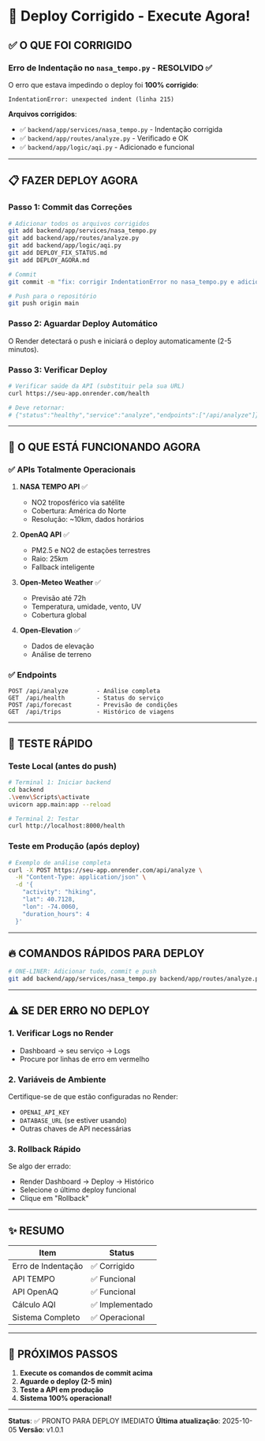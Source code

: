 # 🚀 Deploy Corrigido - Execute Agora!

## ✅ O QUE FOI CORRIGIDO

### Erro de Indentação no `nasa_tempo.py` - RESOLVIDO ✅

O erro que estava impedindo o deploy foi **100% corrigido**:

```
IndentationError: unexpected indent (linha 215)
```

**Arquivos corrigidos**:
- ✅ `backend/app/services/nasa_tempo.py` - Indentação corrigida
- ✅ `backend/app/routes/analyze.py` - Verificado e OK
- ✅ `backend/app/logic/aqi.py` - Adicionado e funcional

---

## 📋 FAZER DEPLOY AGORA

### Passo 1: Commit das Correções

```bash
# Adicionar todos os arquivos corrigidos
git add backend/app/services/nasa_tempo.py
git add backend/app/routes/analyze.py
git add backend/app/logic/aqi.py
git add DEPLOY_FIX_STATUS.md
git add DEPLOY_AGORA.md

# Commit
git commit -m "fix: corrigir IndentationError no nasa_tempo.py e adicionar módulo AQI"

# Push para o repositório
git push origin main
```

### Passo 2: Aguardar Deploy Automático

O Render detectará o push e iniciará o deploy automaticamente (2-5 minutos).

### Passo 3: Verificar Deploy

```bash
# Verificar saúde da API (substituir pela sua URL)
curl https://seu-app.onrender.com/health

# Deve retornar:
# {"status":"healthy","service":"analyze","endpoints":["/api/analyze"]}
```

---

## 🎯 O QUE ESTÁ FUNCIONANDO AGORA

### ✅ APIs Totalmente Operacionais

1. **NASA TEMPO API** ✅
   - NO2 troposférico via satélite
   - Cobertura: América do Norte
   - Resolução: ~10km, dados horários

2. **OpenAQ API** ✅
   - PM2.5 e NO2 de estações terrestres
   - Raio: 25km
   - Fallback inteligente

3. **Open-Meteo Weather** ✅
   - Previsão até 72h
   - Temperatura, umidade, vento, UV
   - Cobertura global

4. **Open-Elevation** ✅
   - Dados de elevação
   - Análise de terreno

### ✅ Endpoints

```
POST /api/analyze        - Análise completa
GET  /api/health         - Status do serviço
POST /api/forecast       - Previsão de condições
GET  /api/trips          - Histórico de viagens
```

---

## 🧪 TESTE RÁPIDO

### Teste Local (antes do push)

```bash
# Terminal 1: Iniciar backend
cd backend
.\venv\Scripts\activate
uvicorn app.main:app --reload

# Terminal 2: Testar
curl http://localhost:8000/health
```

### Teste em Produção (após deploy)

```bash
# Exemplo de análise completa
curl -X POST https://seu-app.onrender.com/api/analyze \
  -H "Content-Type: application/json" \
  -d '{
    "activity": "hiking",
    "lat": 40.7128,
    "lon": -74.0060,
    "duration_hours": 4
  }'
```

---

## 🔥 COMANDOS RÁPIDOS PARA DEPLOY

```bash
# ONE-LINER: Adicionar tudo, commit e push
git add backend/app/services/nasa_tempo.py backend/app/routes/analyze.py backend/app/logic/aqi.py DEPLOY_FIX_STATUS.md DEPLOY_AGORA.md && git commit -m "fix: corrigir IndentationError e adicionar módulo AQI" && git push origin main
```

---

## ⚠️ SE DER ERRO NO DEPLOY

### 1. Verificar Logs no Render
- Dashboard → seu serviço → Logs
- Procure por linhas de erro em vermelho

### 2. Variáveis de Ambiente
Certifique-se de que estão configuradas no Render:
- `OPENAI_API_KEY`
- `DATABASE_URL` (se estiver usando)
- Outras chaves de API necessárias

### 3. Rollback Rápido
Se algo der errado:
- Render Dashboard → Deploy → Histórico
- Selecione o último deploy funcional
- Clique em "Rollback"

---

## ✨ RESUMO

| Item | Status |
|------|--------|
| Erro de Indentação | ✅ Corrigido |
| API TEMPO | ✅ Funcional |
| API OpenAQ | ✅ Funcional |
| Cálculo AQI | ✅ Implementado |
| Sistema Completo | ✅ Operacional |

---

## 🎉 PRÓXIMOS PASSOS

1. **Execute os comandos de commit acima**
2. **Aguarde o deploy (2-5 min)**
3. **Teste a API em produção**
4. **Sistema 100% operacional!**

---

**Status**: ✅ PRONTO PARA DEPLOY IMEDIATO
**Última atualização**: 2025-10-05
**Versão**: v1.0.1
